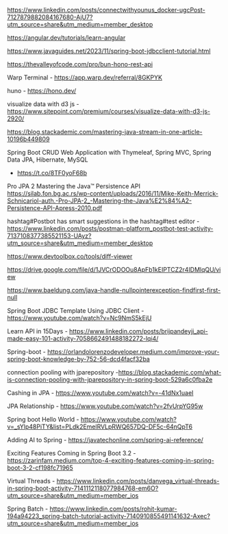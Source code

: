 https://www.linkedin.com/posts/connectwithyounus_docker-ugcPost-7127879882084167680-AjU7?utm_source=share&utm_medium=member_desktop

https://angular.dev/tutorials/learn-angular

https://www.javaguides.net/2023/11/spring-boot-jdbcclient-tutorial.html

https://thevalleyofcode.com/pro/bun-hono-rest-api

Warp Terminal - https://app.warp.dev/referral/8GKPYK

huno - https://hono.dev/

visualize data with d3 js -https://www.sitepoint.com/premium/courses/visualize-data-with-d3-js-2920/

https://blog.stackademic.com/mastering-java-stream-in-one-article-10196b449809

Spring Boot CRUD Web Application with Thymeleaf, Spring MVC, Spring Data JPA, Hibernate, MySQL
 - https://t.co/8TF0yoF68b

Pro JPA 2 Mastering the Java™ Persistence API https://silab.fon.bg.ac.rs/wp-content/uploads/2016/11/Mike-Keith-Merrick-Schnicariol-auth.-Pro-JPA-2_-Mastering-the-Java%E2%84%A2-Persistence-API-Apress-2010.pdf

hashtag#Postbot has smart suggestions in the hashtag#test editor - https://www.linkedin.com/posts/postman-platform_postbot-test-activity-7137108377385521153-UAyz?utm_source=share&utm_medium=member_desktop

https://www.devtoolbox.co/tools/diff-viewer

https://drive.google.com/file/d/1JVCrODOOu8ApFb1kEIPTCZ2r4IDMlqQU/view

https://www.baeldung.com/java-handle-nullpointerexception-findfirst-first-null

Spring Boot JDBC Template Using JDBC Client - https://www.youtube.com/watch?v=Nc9NmS5kEjU

Learn API in 15Days - https://www.linkedin.com/posts/brijpandeyji_api-made-easy-101-activity-7058662491488182272-lqi4/

Spring-boot - https://orlandolorenzodeveloper.medium.com/improve-your-spring-boot-knowledge-by-752-56-dcd4facf32ba

connection pooling with jparepository -https://blog.stackademic.com/what-is-connection-pooling-with-jparepository-in-spring-boot-529a6c0fba2e

Cashing in JPA - https://www.youtube.com/watch?v=-41dNx1uaeI

JPA Relationship - https://www.youtube.com/watch?v=2fvUrpYG95w

Spring boot Hello World - https://www.youtube.com/watch?v=_sYlp48PiTY&list=PLdk2EmelRVLpRWQ657DQ-DF5c-64nQpT6

Adding AI to Spring - https://javatechonline.com/spring-ai-reference/

Exciting Features Coming in Spring Boot 3.2 - https://zarinfam.medium.com/top-4-exciting-features-coming-in-spring-boot-3-2-cf198fc71965

Virtual Threads - https://www.linkedin.com/posts/danvega_virtual-threads-in-spring-boot-activity-7141112118077984768-em6O?utm_source=share&utm_medium=member_ios

Spring Batch - https://www.linkedin.com/posts/rohit-kumar-194a94223_spring-batch-tutorial-activity-7140910855491141632-Axec?utm_source=share&utm_medium=member_ios

